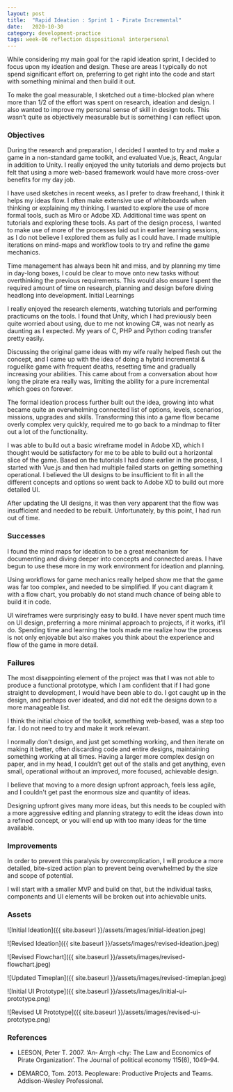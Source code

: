 ```yaml
---
layout: post
title:  "Rapid Ideation : Sprint 1 - Pirate Incremental"
date:   2020-10-30 
category: development-practice
tags: week-06 reflection dispositional interpersonal
---
```


While considering my main goal for the rapid ideation sprint, I decided to focus upon my ideation and design. These are areas I typically do not spend significant effort on, preferring to get right into the code and start with something minimal and then build it out.

To make the goal measurable, I sketched out a time-blocked plan where more than 1/2 of the effort was spent on research, ideation and design. I also wanted to improve my personal sense of skill in design tools. This wasn’t quite as objectively measurable but is something I can reflect upon.

### Objectives
During the research and preparation, I decided I wanted to try and make a game in a non-standard game toolkit, and evaluated Vue.js, React, Angular in addition to Unity. I really enjoyed the unity tutorials and demo projects but felt that using a more web-based framework would have more cross-over benefits for my day job.

I have used sketches in recent weeks, as I prefer to draw freehand, I think it helps my ideas flow. I often make extensive use of whiteboards when thinking or explaining my thinking. I wanted to explore the use of more formal tools, such as Miro or Adobe XD. Additional time was spent on tutorials and exploring these tools.
As part of the design process, I wanted to make use of more of the processes laid out in earlier learning sessions, as I do not believe I explored them as fully as I could have. I made multiple iterations on mind-maps and workflow tools to try and refine the game mechanics.

Time management has always been hit and miss, and by planning my time in day-long boxes, I could be clear to move onto new tasks without overthinking the previous requirements. This would also ensure I spent the required amount of time on research, planning and design before diving headlong into development.
Initial Learnings

I really enjoyed the research elements, watching tutorials and performing practicums on the tools. I found that Unity, which I had previously been quite worried about using, due to me not knowing C#, was not nearly as daunting as I expected. My years of C, PHP and Python coding transfer pretty easily.

Discussing the original game ideas with my wife really helped flesh out the concept, and I came up with the idea of doing a hybrid incremental & roguelike game with frequent deaths, resetting time and gradually increasing your abilities. This came about from a conversation about how long the pirate era really was, limiting the ability for a pure incremental which goes on forever.

The formal ideation process further built out the idea, growing into what became quite an overwhelming connected list of options, levels, scenarios, missions, upgrades and skills. Transforming this into a game flow became overly complex very quickly, required me to go back to a mindmap to filter out a lot of the functionality.

I was able to build out a basic wireframe model in Adobe XD, which I thought would be satisfactory for me to be able to build out a horizontal slice of the game. Based on the tutorials I had done earlier in the process, I started with Vue.js and then had multiple failed starts on getting something operational. I believed the UI designs to be insufficient to fit in all the different concepts and options so went back to Adobe XD to build out more detailed UI.

After updating the UI designs, it was then very apparent that the flow was insufficient and needed to be rebuilt. Unfortunately, by this point, I had run out of time.

### Successes

I found the mind maps for ideation to be a great mechanism for documenting and diving deeper into concepts and connected areas. I have begun to use these more in my work environment for ideation and planning.

Using workflows for game mechanics really helped show me that the game was far too complex, and needed to be simplified. If you cant diagram it with a flow chart, you probably do not stand much chance of being able to build it in code.

UI wireframes were surprisingly easy to build. I have never spent much time on UI design, preferring a more minimal approach to projects, if it works, it’ll do. Spending time and learning the tools made me realize how the process is not only enjoyable but also makes you think about the experience and flow of the game in more detail.

### Failures

The most disappointing element of the project was that I was not able to produce a functional prototype, which I am confident that if I had gone straight to development, I would have been able to do. I got caught up in the design, and perhaps over ideated, and did not edit the designs down to a more manageable list.

I think the initial choice of the toolkit, something web-based, was a step too far. I do not need to try and make it work relevant.

I normally don't design, and just get something working, and then iterate on making it better, often discarding code and entire designs, maintaining something working at all times. Having a larger more complex design on paper, and in my head, I couldn’t get out of the stalls and get anything, even small, operational without an improved, more focused, achievable design.

I believe that moving to a more design upfront approach, feels less agile, and I couldn't get past the enormous size and quantity of ideas.

Designing upfront gives many more ideas, but this needs to be coupled with a more aggressive editing and planning strategy to edit the ideas down into a refined concept, or you will end up with too many ideas for the time available.

### Improvements

In order to prevent this paralysis by overcomplication, I will produce a more detailed, bite-sized action plan to prevent being overwhelmed by the size and scope of potential.

I will start with a smaller MVP and build on that, but the individual tasks, components and UI elements will be broken out into achievable units.

### Assets

![Initial Ideation]({{ site.baseurl }}/assets/images/initial-ideation.jpeg)

![Revised Ideation]({{ site.baseurl }}/assets/images/revised-ideation.jpeg)

![Revised Flowchart]({{ site.baseurl }}/assets/images/revised-flowchart.jpeg)

![Updated Timeplan]({{ site.baseurl }}/assets/images/revised-timeplan.jpeg)

![Initial UI Prototype]({{ site.baseurl }}/assets/images/initial-ui-prototype.png)

![Revised UI Prototype]({{ site.baseurl }}/assets/images/revised-ui-prototype.png)

### References
- LEESON, Peter T. 2007. ‘An‐ Arrgh ‐chy: The Law and Economics of Pirate Organization’. The Journal of political economy 115(6), 1049–94.

- DEMARCO, Tom. 2013. Peopleware: Productive Projects and Teams. Addison-Wesley Professional.

